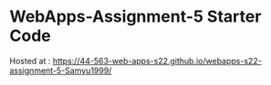 # WebApps-Assignment-5 Starter Code


 Hosted at : https://44-563-web-apps-s22.github.io/webapps-s22-assignment-5-Samyu1999/